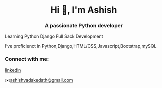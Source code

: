 <h1 align="center">Hi 👋, I'm Ashish</h1>
<h3 align="center">A passionate Python developer</h3>

<p align="left">Learning Python Django Full Sack Development</p>
<p align="left"> I’ve proficienct in Python,Django,HTML/CSS,Javascript,Bootstrap,mySQL</p>

<h3 align="left">Connect with me:</h3>
<p align="left"><a href="www.linkedin.com/in/ashishvadakedath">linkedin</a></p>
<p align="left">✉️<a href="ashishvadakedath@gmail.com">ashishvadakedath@gmail.com</p>

